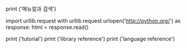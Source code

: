 print ('메뉴얼과 검색')

import urllib.request
with urllib.request.urlopen('http://python.org/') as response:
   html = response.read()

print ('tutorial')
print ('library reference')
print ('language reference')